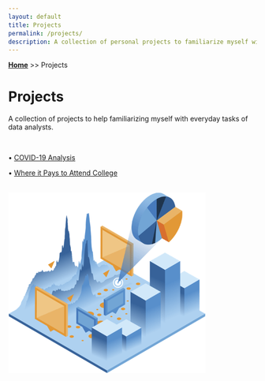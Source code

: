 ```yaml
---
layout: default
title: Projects
permalink: /projects/
description: A collection of personal projects to familiarize myself with everyday tasks of data analysts.
---
```

**[Home](../)** >> Projects
# Projects

A collection of projects to help familiarizing myself with everyday tasks of data analysts.

<br>

• <a href="https://nbviewer.jupyter.org/github/xyjiang970/_notebooks/blob/main/Covid-data-analysis.ipynb" target="_blank">COVID-19 Analysis</a>

• [Where it Pays to Attend College](#)

<br>

<img src="/projects/projects_page_image.png" alt="projects_page_image" width="400">
